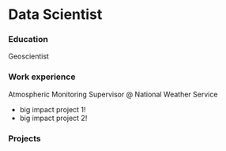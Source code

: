 # Data Scientist

### Education
Geoscientist

### Work experience
Atmospheric Monitoring Supervisor @ National Weather Service
- big impact project 1!
- big impact project 2!

### Projects
